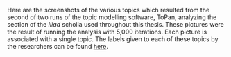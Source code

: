 Here are the screenshots of the various topics which resulted from the second of two runs of the topic modelling software, ToPan, analyzing the section of the *Iliad* scholia used throughout this thesis. These pictures were the result of running the analysis with 5,000 iterations. Each picture is associated with a single topic. The labels given to each of these topics by the researchers can be found [here](https://github.com/cjschu17/Thesis2016-2017/blob/master/Appendix/Chapters3%264/Data/TopicModelData/ToPan-4-6-17/Run2/topicLabels.csv).
